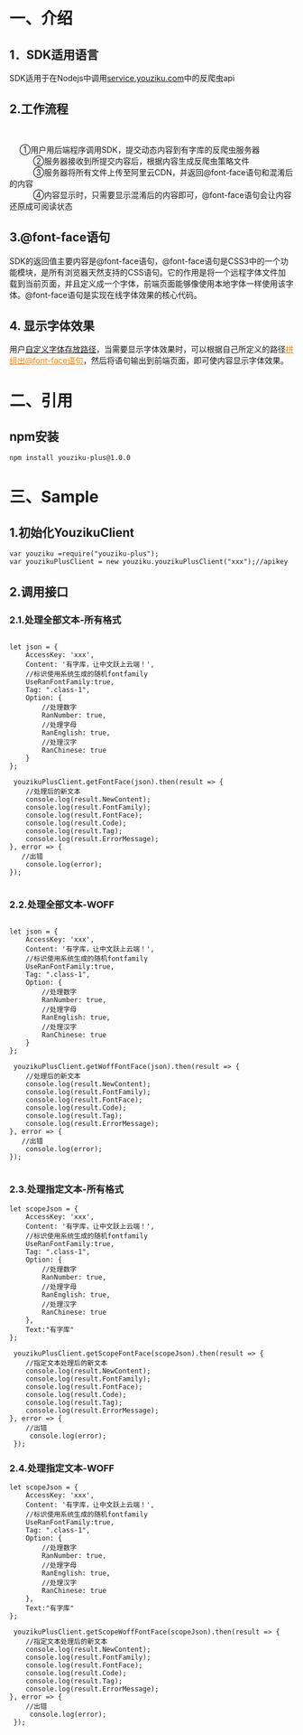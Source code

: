 # 一、介绍

## 1．SDK适用语言<br/>
SDK适用于在Nodejs中调用<a  target="_blank"  href="http://service.youziku.com">service.youziku.com</a>中的反爬虫api<br/>

## 2.工作流程<br/>　　

   ①用户用后端程序调用SDK，提交动态内容到有字库的反爬虫服务器 </br>
   ②服务器接收到所提交内容后，根据内容生成反爬虫策略文件</br>
   ③服务器将所有文件上传至阿里云CDN，并返回@font-face语句和混淆后的内容</br>
   ④内容显示时，只需要显示混淆后的内容即可，@font-face语句会让内容还原成可阅读状态</br>

## 3.@font-face语句<br/>
SDK的返回值主要内容是@font-face语句，@font-face语句是CSS3中的一个功能模块，是所有浏览器天然支持的CSS语句。它的作用是将一个远程字体文件加载到当前页面，并且定义成一个字体，前端页面能够像使用本地字体一样使用该字体。@font-face语句是实现在线字体效果的核心代码。<br/>

## 4. 显示字体效果
用户<a href="#user-content-4自定义路径生成模式">自定义字体存放路径</a>，当需要显示字体效果时，可以根据自己所定义的路径<a href="http://service.youziku.com/index.html#format" target="_blank" style="color: #ff7e00;">拼组出@font-face语句</a>，然后将语句输出到前端页面，即可使内容显示字体效果。


# 二、引用
## npm安装
``` npm
npm install youziku-plus@1.0.0
```

# 三、Sample
## 1.初始化YouzikuClient
``` node
var youziku =require("youziku-plus");
var youzikuPlusClient = new youziku.youzikuPlusClient("xxx");//apikey
```
## 2.调用接口
### 2.1.处理全部文本-所有格式
``` node

let json = {
    AccessKey: 'xxx',
    Content: '有字库，让中文跃上云端！',
    //标识使用系统生成的随机fontfamily
    UseRanFontFamily:true,
    Tag: ".class-1",
    Option: {
        //处理数字
        RanNumber: true,
        //处理字母
        RanEnglish: true,
        //处理汉字
        RanChinese: true
    }
};

 youzikuPlusClient.getFontFace(json).then(result => {
    //处理后的新文本
    console.log(result.NewContent);
    console.log(result.FontFamily);
    console.log(result.FontFace);
    console.log(result.Code);
    console.log(result.Tag);
    console.log(result.ErrorMessage);
}, error => {
   //出错
    console.log(error);
});
 
```

### 2.2.处理全部文本-WOFF
``` node

let json = {
    AccessKey: 'xxx',
    Content: '有字库，让中文跃上云端！',
    //标识使用系统生成的随机fontfamily
    UseRanFontFamily:true,
    Tag: ".class-1",
    Option: {
        //处理数字
        RanNumber: true,
        //处理字母
        RanEnglish: true,
        //处理汉字
        RanChinese: true
    }
};

 youzikuPlusClient.getWoffFontFace(json).then(result => {
    //处理后的新文本
    console.log(result.NewContent);
    console.log(result.FontFamily);
    console.log(result.FontFace);
    console.log(result.Code);
    console.log(result.Tag);
    console.log(result.ErrorMessage);
}, error => {
   //出错
    console.log(error);
});
 
```
### 2.3.处理指定文本-所有格式
``` node
let scopeJson = {
    AccessKey: 'xxx',
    Content: '有字库，让中文跃上云端！',
    //标识使用系统生成的随机fontfamily
    UseRanFontFamily:true,
    Tag: ".class-1",
    Option: {
        //处理数字
        RanNumber: true,
        //处理字母
        RanEnglish: true,
        //处理汉字
        RanChinese: true
    },
    Text:"有字库"
};

 youzikuPlusClient.getScopeFontFace(scopeJson).then(result => {
    //指定文本处理后的新文本
    console.log(result.NewContent);
    console.log(result.FontFamily);
    console.log(result.FontFace);
    console.log(result.Code);
    console.log(result.Tag);
    console.log(result.ErrorMessage);
}, error => {
    //出错
     console.log(error);
 });
```

### 2.4.处理指定文本-WOFF
``` node
let scopeJson = {
    AccessKey: 'xxx',
    Content: '有字库，让中文跃上云端！',
    //标识使用系统生成的随机fontfamily
    UseRanFontFamily:true,
    Tag: ".class-1",
    Option: {
        //处理数字
        RanNumber: true,
        //处理字母
        RanEnglish: true,
        //处理汉字
        RanChinese: true
    },
    Text:"有字库"
};

 youzikuPlusClient.getScopeWoffFontFace(scopeJson).then(result => {
    //指定文本处理后的新文本
    console.log(result.NewContent);
    console.log(result.FontFamily);
    console.log(result.FontFace);
    console.log(result.Code);
    console.log(result.Tag);
    console.log(result.ErrorMessage);
}, error => {
    //出错
     console.log(error);
 });
```
